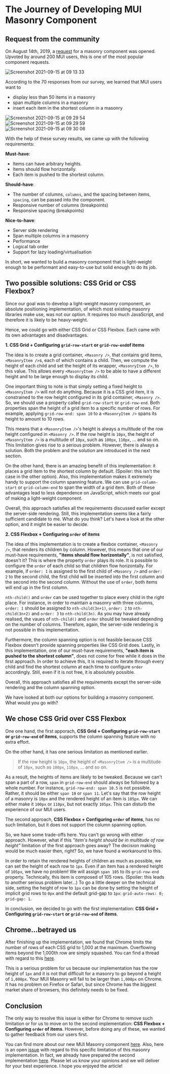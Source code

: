 # The Journey of Developing MUI Masonry Component

## Request from the community

On August 14th, 2019, a [request](https://github.com/mui-org/material-ui/issues/17000) for a masonry component was opened. Upvoted by around 200 MUI users, this is one of the most popular component requests.

![Screenshot 2021-09-15 at 09 13 33](https://user-images.githubusercontent.com/32841130/133396518-74c7792e-e4bc-403d-aad4-2585a7876206.png)

According to the 70 responses from our survey, we learned that MUI users want to

- display less than 50 items in a masonry
- span multiple columns in a masonry
- insert each item in the shortest column in a masonry

![Screenshot 2021-09-15 at 09 29 54](https://user-images.githubusercontent.com/32841130/133398931-a9ee1aa8-11ca-47e7-a356-d051dab30435.png)
![Screenshot 2021-09-15 at 09 29 59](https://user-images.githubusercontent.com/32841130/133398945-0e3ea284-8d67-47a3-afad-36a95a6f6925.png)
![Screenshot 2021-09-15 at 09 30 06](https://user-images.githubusercontent.com/32841130/133398964-059e0faf-d624-472d-8fbb-9b1ede41cce6.png)

With the help of these survey results, we came up with the following requirements:

**Must-have**:

- Items can have arbitrary heights.
- Items should flow horizontally.
- Each item is pushed to the shortest column.

**Should-have**:

- The number of columns, `columns`, and the spacing between items, `spacing`, can be passed into the component.
- Responsive number of columns (breakpoints)
- Responsive spacing (breakpoints)

**Nice-to-have**:

- Server side rendering
- Span multiple columns in a masonry
- Performance
- Logical tab order
- Support for lazy loading/virtualisation

In short, we wanted to build a masonry component that is light-weight enough to be performant and easy-to-use but solid enough to do its job.

## Two possible solutions: CSS Grid or CSS Flexbox?

Since our goal was to develop a light-weight masonry component, an absolute positioning implementation, of which most existing masonry libraries make use, was not our option. It requires too much JavaScript, and therefore it is likely to be heavy-weight.

Hence, we could go with either CSS Grid or CSS Flexbox. Each came with its own advantages and disadvantages.

**1. CSS Grid + Configuring `grid-row-start` or `grid-row-end`of items**

The idea is to create a grid container, `<Masonry />`, that contains grid items, `<MasonryItem />`s, each of which contains a child. Then, we compute the height of each child and set the height of its wrapper, `<MasonryItem />`, to this value. This allows every `<MasonryItem />` to be able to have a different height and to be large enough to display its child.

One important thing to note is that simply setting a fixed height to `<MasonryItem />` will not do anything. Because it is a CSS grid item, it is constrained to the row height configured in its grid container, `<Masonry />`. So, we should use a property called `grid-row-start` or `grid-row-end`. Both properties span the height of a grid item to a specific number of rows. For example, applying `grid-row-end: span 10` to a `<MasonryItem />` spans its height to amount to 10 rows.

This means that a `<MasonryItem />`'s height is always a multitude of the row height configured in `<Masonry />`. If the row height is `10px`, the height of `<MasonryItem />` is a multitude of `10px`, such as `100px`, `110px`, ... and so on. This limitation gives rise to a serious problem. However, there is always a solution. Both the problem and the solution are introduced in the next section.

On the other hand, there is an amazing benefit of this implementation: it places a grid item to the shortest column by default. (Spoiler: this isn't the case in the other option). Also, this implementation makes it extremely handy to support the column spanning feature. We can use `grid-column-start` or `grid-column-end` to span the width of a grid item. Both of these advantages lead to less dependence on JavaScript, which meets our goal of making a light-weight component.

Overall, this approach satisfies all the requirements discussed earlier except the server-side rendering. Still, this implementation seems like a fairly sufficient candidate to me. What do you think? Let's have a look at the other option, and it might be easier to decide.

**2. CSS Flexbox + Configuring `order` of items**

The idea of this implementation is to create a flexbox container, `<Masonry />`, that renders its children by column. However, this means that one of our must-have requirements, **"items should flow horizontally"**, is not satisfied, doesn't it? This is where the property `order` plays its role. It is possible to configure the `order` of each child so that children flow horizontally. For example, if `order: 1` is assigned to the first child of `<Masonry />` and `order: 2` to the second child, the first child will be inserted into the first column and the second into the second column. Without the use of `order`, both items will end up in the first column.

`nth-child()` and `order` can be used together to place every child in the right place. For instance, in order to maintain a masonry with three columns, `order: 1` should be assigned to `nth-child(3n+1)`, `order: 2` to `nth-child(3n+2)` and `order: 3` to `nth-child(3n)`. As you may have already realised, the vaues of `nth-child()` and `order` should be tweaked depending on the number of columns. Therefore, again, the server-side rendering is not possible in this implementation.

Furthermore, the column spanning option is not feasible because CSS Flexbox doesn't provide spanning properties like CSS Grid does. Lastly, in this implementation, one of our must-have requirements, **"each item is pushed to the shortest column"**, does not come for free while it does in the first approach. In order to achieve this, it is required to iterate through every child and find the shortest column at each time to configure `order` accordingly. Still, even if it is not free, it is absolutely possible.

Overall, this approach satisfies all the requirements except the server-side rendering and the column spanning option.

We have looked at both our options for building a masonry component. What would you go with?

## We chose CSS Grid over CSS Flexbox

One one hand, the first apporach, **CSS Grid + Configuring `grid-row-start` or `grid-row-end` of items**, supports the column spanning feature with no extra effort.

On the other hand, it has one serious limitation as mentioned earlier.

> If the row height is `10px`, the height of `<MasonryItem />` is a multitude of `10px`, such as `100px`, `110px`, ... and so on.

As a result, the heights of items are likely to be tweaked. Because we can't span a part of a row, `span` in `grid-row-end` should always be followed by a whole number. For instance, `grid-row-end: span 10.5` is not possible. Rather, it should be either `span 10` or `span 11`. Let's say that the row height of a masonry is `10px` and the rendered height of an item is `105px`. We can either make it `100px` or `110px`, but not exactly `105px`. This can disturb the experience of our MUI users.

The second approach, **CSS Flexbox + Configuring `order` of items**, has no such limitation, but it does not support the column spanning option.

So, we have some trade-offs here. You can't go wrong with either approach. However, what if this _"item's height should be in multitude of row height"_ limitation of the first approach goes away? The decision making would be much easier then, right? So, we have found a workaround to this.

In order to retain the rendered heights of children as much as possible, we can set the height of each row to `1px`. Even if an item has a rendered height of `105px`, we have no problem! We will assign `span 105` to its `grid-row-end` property. Technically, this item is composed of 105 rows. (Spoiler: this leads to another serious problem later...) To go a little deeper on the technical side, setting the height of row to `1px` can be done by setting the height of implicit grid rows to `0px` and the default grid-gap to `1px`: `grid-auto-rows: 0; grid-gap: 1`.

In conclusion, we decided to go with the first implementation: **CSS Grid + Configuring `grid-row-start` or `grid-row-end` of items**.

## Chrome...betrayed us

After finishing up the implementation, we found that Chrome limits the number of rows of each CSS grid to 1,000 at the maximum. Overflowing items beyond the 1,000th row are simply squashed. You can find a thread with regard to this [here](https://bugs.chromium.org/p/chromium/issues/detail?id=688640).

This is a serious problem for us because our implementation has the row height of `1px` and it is not that difficult for a masonry to go beyond a height of `1,000px`. Your MUI Masonry will fail to be larger than `1,000px` on Chrome. It has no problem on Firefox or Safari, but since Chrome has the biggest market share of browsers, this definitely needs to be fixed.

## Conclusion

The only way to resolve this issue is either for Chrome to remove such limitation or for us to move on to the second implementation: **CSS Flexbox + Configuring `order` of items**. However, before doing any of these, we wanted to gather feedback from our users first.

You can find more about our new MUI Masonry component [here](https://next.material-ui.com/components/masonry/). Also, here is an open [issue](https://github.com/mui-org/material-ui/issues/27934) with regard to this specific limitation of this masonry implementation. In fact, we already have prepared the second implementation [here](https://github.com/mui-org/material-ui/pull/28059). Please let us know your opinions and we will deliver for your best experience. I hope you enjoyed the article!
